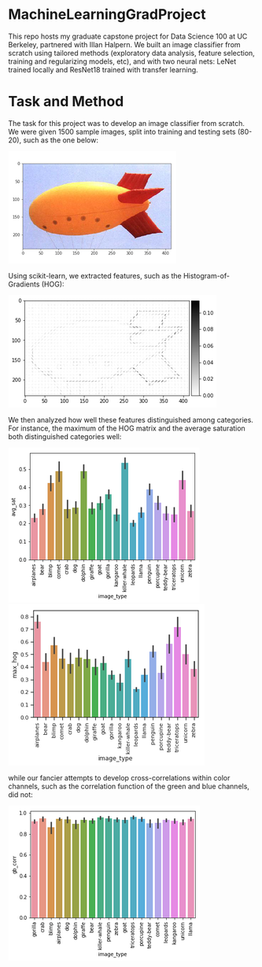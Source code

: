 # MachineLearningGradProject

This repo hosts my graduate capstone project for Data Science 100 at UC Berkeley, partnered with Illan Halpern. We built an image classifier from scratch using tailored methods (exploratory data analysis, feature selection, training and regularizing models, etc), and with two neural nets: LeNet trained locally and ResNet18 trained with transfer learning.

# Task and Method

The task for this project was to develop an image classifier from scratch. We were given 1500 sample images, split into training and testing sets (80-20), such as the one below:

![Example image file](sample_image.png) 

Using scikit-learn, we extracted features, such as the Histogram-of-Gradients (HOG):

![Example image feature](sample_image_HOG.png)

We then analyzed how well these features distinguished among categories. For instance, the maximum of the HOG matrix and the average saturation both distinguished categories well: 

![Average saturation](avg_sat.png) ![Maximum of HOG](max_hog.png)

while our fancier attempts to develop cross-correlations within color channels, such as the correlation function of the green and blue channels, did not:

![Green-Blue correlation](gb_corr.png)
